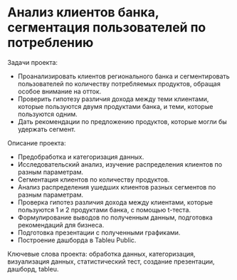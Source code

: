 # Анализ клиентов банка, сегментация пользователей по потреблению

Задачи проекта:
- Проанализировать клиентов регионального банка и сегментировать пользователей по количеству потребляемых продуктов, обращая особое внимание на отток.
- Проверить гипотезу различия дохода между теми клиентами, которые пользуются двумя продуктами банка, и теми, которые пользуются одним.
- Дать рекомендации по предложению продуктов, которые могли бы удержать сегмент.

Описание проекта:
- Предобработка и категоризация данных.
- Исследовательский анализ, изучение распределения клиентов по разным параметрам.
- Сегментация клиентов по количеству продуктов.
- Анализ распределения ушедших клиентов разных сегментов по разным параметрам.
- Проверка гипотез различия дохода между клиентами, которые пользуются 1 и 2 продуктами банка, с помощью t-теста.
- Формулирование выводов по полученным данным, подготовка рекомендаций для бизнеса.
- Подготовка презентации с полученными графиками.
- Построение дашборда в Tableu Public. 

Ключевые слова проекта: обработка данных, категоризация, визуализация данных, статистический тест, создание презентации, дашборд, tableu.
